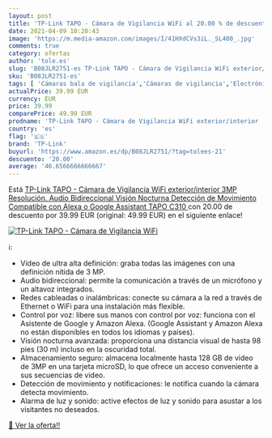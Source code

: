 ```yaml
---
layout: post
title: 'TP-Link TAPO - Cámara de Vigilancia WiFi al 20.00 % de descuento'
date: 2021-04-09 10:20:43
image: 'https://m.media-amazon.com/images/I/41HXdCVs3iL._SL400_.jpg'
comments: true
category: ofertas
author: 'tole.es'
slug: 'B08JLR2751-es TP-Link TAPO - Cámara de Vigilancia WiFi exterior/interior...'
sku: 'B08JLR2751-es'
tags: [ 'Cámaras bala de vigilancia','Cámaras de vigilancia','Electrónica','Fotografía y videocámaras','alexa','tp-link', ]
actualPrice: 39.99 EUR
currency: EUR
price: 39.99
comparePrice: 49.99 EUR
prodname: 'TP-Link TAPO - Cámara de Vigilancia WiFi exterior/interior  3MP Resolución. Audio Bidireccional  Visión Nocturna  Detección de Movimiento  Compatible con Alexa o Google Assistant  TAPO C310 '
country: 'es'
flag: '🇪🇸'
brand: 'TP-Link'
buyurl: 'https://www.amazon.es/dp/B08JLR2751/?tag=tolees-21'
descuento: '20.00'
average: '46.6566666666667'
---
```


Está [TP-Link TAPO - Cámara de Vigilancia WiFi exterior/interior  3MP Resolución. Audio Bidireccional  Visión Nocturna  Detección de Movimiento  Compatible con Alexa o Google Assistant  TAPO C310 ](https://www.amazon.es/dp/B08JLR2751/?tag=tolees-21) con 20.00 de descuento por 39.99 EUR (original: 49.99 EUR) en el siguiente enlace!

[![TP-Link TAPO - Cámara de Vigilancia WiFi](https://m.media-amazon.com/images/I/41HXdCVs3iL._SL400_.jpg)](https://www.amazon.es/dp/B08JLR2751/?tag=tolees-21)

ℹ️:

- Vídeo de ultra alta definición: graba todas las imágenes con una definición nítida de 3 MP.
- Audio bidireccional: permite la comunicación a través de un micrófono y un altavoz integrados.
- Redes cableadas o inalámbricas: conecte su cámara a la red a través de Ethernet o WiFi para una instalación más flexible.
- Control por voz: libere sus manos con control por voz: funciona con el Asistente de Google y Amazon Alexa. (Google Assistant y Amazon Alexa no están disponibles en todos los idiomas y países).
- Visión nocturna avanzada: proporciona una distancia visual de hasta 98 pies (30 m) incluso en la oscuridad total.
- Almacenamiento seguro: almacena localmente hasta 128 GB de video de 3MP en una tarjeta microSD, lo que ofrece un acceso conveniente a sus secuencias de video.
- Detección de movimiento y notificaciones: le notifica cuando la cámara detecta movimiento.
- Alarma de luz y sonido: active efectos de luz y sonido para asustar a los visitantes no deseados.

[🛒 Ver la oferta!!](https://www.amazon.es/dp/B08JLR2751/?tag=tolees-21)

